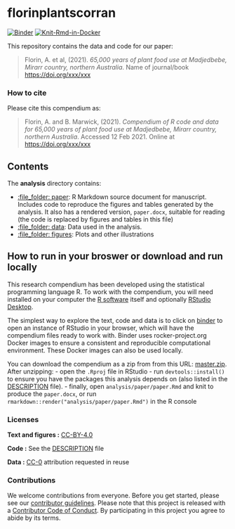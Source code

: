 
<!-- README.md is generated from README.Rmd. Please edit that file -->

# florinplantscorran

<!-- badges: start -->
[![Binder](https://mybinder.org/badge_logo.svg)](https://mybinder.org/v2/gh///master?urlpath=rstudio)
[![Knit-Rmd-in-Docker](https://github.com/benmarwick/florinplantscorran/workflows/.github/workflows/knit-Rmd-in-docker.yaml/badge.svg)](https://github.com/benmarwick/florinplantscorran/actions)
<!-- badges: end -->

This repository contains the data and code for our paper:

> Florin, A. et al, (2021). *65,000 years of plant food use at
> Madjedbebe, Mirarr country, northern Australia*. Name of journal/book
> <https://doi.org/xxx/xxx>

### How to cite

Please cite this compendium as:

> Florin, A. and B. Marwick, (2021). *Compendium of R code and data for
> 65,000 years of plant food use at Madjedbebe, Mirarr country, northern
> Australia*. Accessed 12 Feb 2021. Online at <https://doi.org/xxx/xxx>

## Contents

The **analysis** directory contains:

-   [:file\_folder: paper](/analysis/paper): R Markdown source document
    for manuscript. Includes code to reproduce the figures and tables
    generated by the analysis. It also has a rendered version,
    `paper.docx`, suitable for reading (the code is replaced by figures
    and tables in this file)
-   [:file\_folder: data](/analysis/data): Data used in the analysis.
-   [:file\_folder: figures](/analysis/figures): Plots and other
    illustrations

## How to run in your broswer or download and run locally

This research compendium has been developed using the statistical
programming language R. To work with the compendium, you will need
installed on your computer the [R
software](https://cloud.r-project.org/) itself and optionally [RStudio
Desktop](https://rstudio.com/products/rstudio/download/).

The simplest way to explore the text, code and data is to click on
[binder](https://mybinder.org/v2/gh///master?urlpath=rstudio) to open an
instance of RStudio in your browser, which will have the compendium
files ready to work with. Binder uses rocker-project.org Docker images
to ensure a consistent and reproducible computational environment. These
Docker images can also be used locally.

You can download the compendium as a zip from from this URL:
[master.zip](/archive/master.zip). After unzipping: - open the `.Rproj`
file in RStudio - run `devtools::install()` to ensure you have the
packages this analysis depends on (also listed in the
[DESCRIPTION](/DESCRIPTION) file). - finally, open
`analysis/paper/paper.Rmd` and knit to produce the `paper.docx`, or run
`rmarkdown::render("analysis/paper/paper.Rmd")` in the R console

### Licenses

**Text and figures :**
[CC-BY-4.0](http://creativecommons.org/licenses/by/4.0/)

**Code :** See the [DESCRIPTION](DESCRIPTION) file

**Data :** [CC-0](http://creativecommons.org/publicdomain/zero/1.0/)
attribution requested in reuse

### Contributions

We welcome contributions from everyone. Before you get started, please
see our [contributor guidelines](CONTRIBUTING.md). Please note that this
project is released with a [Contributor Code of Conduct](CONDUCT.md). By
participating in this project you agree to abide by its terms.
